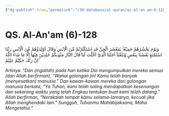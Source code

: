 ```yaml
---
{"dg-publish":true,"permalink":"/30-database/al-quran/qs-al-an-am-6-128/"}
---
```



# QS. Al-An'am (6)-128
وَيَوْمَ يَحْشُرُهُمْ جَمِيْعًاۚ يٰمَعْشَرَ الْجِنِّ قَدِ اسْتَكْثَرْتُمْ مِّنَ الْاِنْسِ ۚوَقَالَ اَوْلِيَاۤؤُهُمْ مِّنَ الْاِنْسِ رَبَّنَا اسْتَمْتَعَ بَعْضُنَا بِبَعْضٍ وَّبَلَغْنَآ اَجَلَنَا الَّذِيْٓ اَجَّلْتَ لَنَا ۗقَالَ النَّارُ مَثْوٰىكُمْ خٰلِدِيْنَ فِيْهَآ اِلَّا مَا شَاۤءَ اللّٰهُ ۗاِنَّ رَبَّكَ حَكِيْمٌ عَلِيْمٌ 

Artinya: *"Dan (ingatlah) pada hari ketika Dia mengumpulkan mereka semua (dan Allah berfirman), “Wahai golongan jin! Kamu telah banyak (menyesatkan) manusia.” Dan kawan-kawan mereka dari golongan manusia berkata, “Ya Tuhan, kami telah saling mendapatkan kesenangan dan sekarang waktu yang telah Engkau tentukan buat kami telah datang.”  Allah berfirman, “Nerakalah tempat kamu selama-lamanya, kecuali jika Allah menghendaki lain.” Sungguh, Tuhanmu Mahabijaksana, Maha Mengetahui."*
